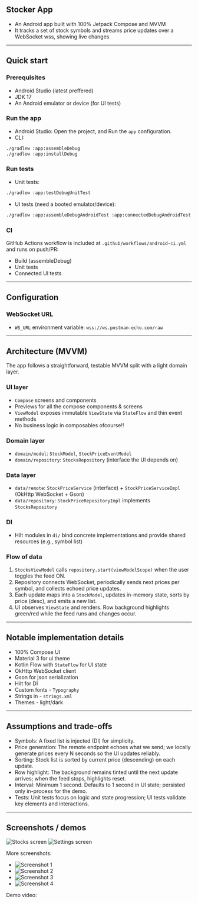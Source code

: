 ## Stocker App
- An Android app built with 100% Jetpack Compose and MVVM
- It tracks a set of stock symbols and streams price updates over a WebSocket wss, showing live changes

---

## Quick start

### Prerequisites
- Android Studio (latest preffered)
- JDK 17
- An Android emulator or device (for UI tests)

### Run the app
- Android Studio: Open the project, and Run the `app` configuration.
- CLI:
```bash
./gradlew :app:assembleDebug
./gradlew :app:installDebug
```

### Run tests
- Unit tests:
```bash
./gradlew :app:testDebugUnitTest
```
- UI tests (need a booted emulator/device):
```bash
./gradlew :app:assembleDebugAndroidTest :app:connectedDebugAndroidTest
```

### CI
GitHub Actions workflow is included at `.github/workflows/android-ci.yml` and runs on push/PR:
- Build (assembleDebug)
- Unit tests
- Connected UI tests

---

## Configuration

### WebSocket URL
- `WS_URL` environment variable: `wss://ws.postman-echo.com/raw`

---

## Architecture (MVVM)

The app follows a straightforward, testable MVVM split with a light domain layer.

### UI layer
- `Compose` screens and components
- Previews for all the compose components & screens
- `ViewModel` exposes immutable `ViewState` via `StateFlow` and thin event methods
- No business logic in composables ofcourse!!

### Domain layer
- `domain/model`: `StockModel`, `StockPriceEventModel`
- `domain/repository`: `StocksRepository` (interface the UI depends on)

### Data layer
- `data/remote`: `StockPriceService` (interface) + `StockPriceServiceImpl` (OkHttp WebSocket + Gson)
- `data/repository`: `StockPriceRepositoryImpl` implements `StocksRepository`

### DI
- Hilt modules in `di/` bind concrete implementations and provide shared resources (e.g., symbol list)

### Flow of data
1. `StocksViewModel` calls `repository.start(viewModelScope)` when the user toggles the feed ON.
2. Repository connects WebSocket, periodically sends next prices per symbol, and collects echoed price updates.
3. Each update maps into a `StockModel`, updates in-memory state, sorts by price (desc), and emits a new list.
4. UI observes `ViewState` and renders. Row background highlights green/red while the feed runs and changes occur.

---

## Notable implementation details

- 100% Compose UI
- Material 3 for ui theme
- Kotlin Flow with `StateFlow` for UI state
- OkHttp WebSocket client
- Gson for json serialization
- Hilt for DI
- Custom fonts - `Typography`
- Strings in - `strings.xml`
- Themes - light/dark

---

## Assumptions and trade-offs

- Symbols: A fixed list is injected (DI) for simplicity.
- Price generation: The remote endpoint echoes what we send; we locally generate prices every N seconds so the UI updates reliably.
- Sorting: Stock list is sorted by current price (descending) on each update.
- Row highlight: The background remains tinted until the next update arrives; when the feed stops, highlights reset.
- Interval: Minimum 1 second. Defaults to 1 second in UI state; persisted only in-process for the demo.
- Tests: Unit tests focus on logic and state progression; UI tests validate key elements and interactions.

---

## Screenshots / demos

![Stocks screen](docs/images/Screenshot_20250813_121703.png)
![Settings screen](docs/images/Screenshot_20250813_121718.png)

More screenshots:

- ![Screenshot 1](docs/images/Screenshot_20250813_121737.png)
- ![Screenshot 2](docs/images/Screenshot_20250813_121750.png)
- ![Screenshot 3](docs/images/Screenshot_20250813_145634.png)
- ![Screenshot 4](docs/images/Screenshot_20250813_145847.png)

Demo video:

<!-- linked in a follow-up commit -->
